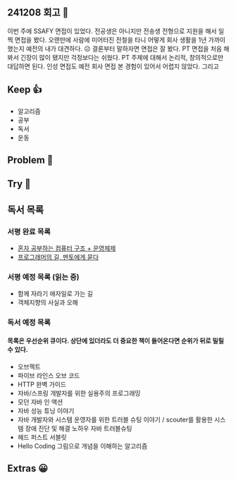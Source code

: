 ## 241208 회고 💬
이번 주에 SSAFY 면접이 있었다. 전공생은 아니지만 전송생 전형으로 지원을 해서 일찍 면접을 봤다. 오랜만에 사람에 미어터진 전철을 타니 어떻게 회사 생활을 1년 가까이 했는지 예전의 내가 대견하다. ☹️ 결론부터 말하자면 면접은 잘 봤다. PT 면접을 처음 해봐서 긴장이 많이 됐지만 걱정보다는 쉬웠다. PT 주제에 대해서 논리적, 창의적으로만 대답하면 된다. 인성 면접도 예전 회사 면접 본 경험이 있어서 어렵지 않았다. 그리고 

## Keep 👍
- 알고리즘
- 공부
- 독서
- 운동

## Problem 🤢

## Try 🧚

## 독서 목록

### 서평 완료 목록
- [혼자 공부하는 컴퓨터 구조 + 운영체제](https://velog.io/@regular_jk_kim/혼자-공부하는-컴퓨터-구조-운영체제-를-읽고)
- [프로그래머의 길, 멘토에게 묻다](https://velog.io/@regular_jk_kim/프로그래머의-길-멘토에게-묻다-를-읽고-24jpq345)

###  서평 예정 목록 (읽는 중) 
- 함께 자라기 애자일로 가는 길
- 객체지향의 사실과 오해

### 독서 예정 목록
#### 목록은 우선순위 큐이다. 상단에 있더라도 더 중요한 책이 들어온다면 순위가 뒤로 밀릴 수 있다.
- 오브젝트
- 파이브 라인스 오브 코드
- HTTP 완벽 가이드
- 자바/스프링 개발자를 위한 실용주의 프로그래밍
- 모던 자바 인 액션
- 자바 성능 튜닝 이야기 
- 자바 개발자와 시스템 운영자를 위한 트러블 슈팅 이야기 / scouter를 활용한 시스템 장애 진단 및 해결 노하우 자바 트러블슈팅
- 헤드 퍼스트 서블릿
- Hello Coding 그림으로 개념을 이해하는 알고리즘


## Extras 😀


